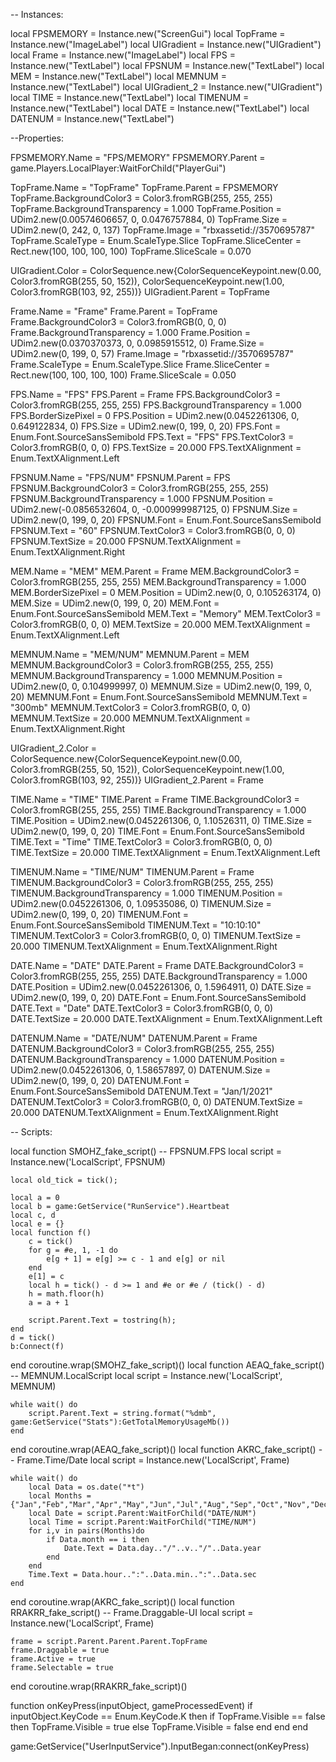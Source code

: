 -- Instances:

local FPSMEMORY = Instance.new("ScreenGui")
local TopFrame = Instance.new("ImageLabel")
local UIGradient = Instance.new("UIGradient")
local Frame = Instance.new("ImageLabel")
local FPS = Instance.new("TextLabel")
local FPSNUM = Instance.new("TextLabel")
local MEM = Instance.new("TextLabel")
local MEMNUM = Instance.new("TextLabel")
local UIGradient_2 = Instance.new("UIGradient")
local TIME = Instance.new("TextLabel")
local TIMENUM = Instance.new("TextLabel")
local DATE = Instance.new("TextLabel")
local DATENUM = Instance.new("TextLabel")

--Properties:

FPSMEMORY.Name = "FPS/MEMORY"
FPSMEMORY.Parent = game.Players.LocalPlayer:WaitForChild("PlayerGui")

TopFrame.Name = "TopFrame"
TopFrame.Parent = FPSMEMORY
TopFrame.BackgroundColor3 = Color3.fromRGB(255, 255, 255)
TopFrame.BackgroundTransparency = 1.000
TopFrame.Position = UDim2.new(0.00574606657, 0, 0.0476757884, 0)
TopFrame.Size = UDim2.new(0, 242, 0, 137)
TopFrame.Image = "rbxassetid://3570695787"
TopFrame.ScaleType = Enum.ScaleType.Slice
TopFrame.SliceCenter = Rect.new(100, 100, 100, 100)
TopFrame.SliceScale = 0.070

UIGradient.Color = ColorSequence.new{ColorSequenceKeypoint.new(0.00, Color3.fromRGB(255, 50, 152)), ColorSequenceKeypoint.new(1.00, Color3.fromRGB(103, 92, 255))}
UIGradient.Parent = TopFrame

Frame.Name = "Frame"
Frame.Parent = TopFrame
Frame.BackgroundColor3 = Color3.fromRGB(0, 0, 0)
Frame.BackgroundTransparency = 1.000
Frame.Position = UDim2.new(0.0370370373, 0, 0.0985915512, 0)
Frame.Size = UDim2.new(0, 199, 0, 57)
Frame.Image = "rbxassetid://3570695787"
Frame.ScaleType = Enum.ScaleType.Slice
Frame.SliceCenter = Rect.new(100, 100, 100, 100)
Frame.SliceScale = 0.050

FPS.Name = "FPS"
FPS.Parent = Frame
FPS.BackgroundColor3 = Color3.fromRGB(255, 255, 255)
FPS.BackgroundTransparency = 1.000
FPS.BorderSizePixel = 0
FPS.Position = UDim2.new(0.0452261306, 0, 0.649122834, 0)
FPS.Size = UDim2.new(0, 199, 0, 20)
FPS.Font = Enum.Font.SourceSansSemibold
FPS.Text = "FPS"
FPS.TextColor3 = Color3.fromRGB(0, 0, 0)
FPS.TextSize = 20.000
FPS.TextXAlignment = Enum.TextXAlignment.Left

FPSNUM.Name = "FPS/NUM"
FPSNUM.Parent = FPS
FPSNUM.BackgroundColor3 = Color3.fromRGB(255, 255, 255)
FPSNUM.BackgroundTransparency = 1.000
FPSNUM.Position = UDim2.new(-0.0856532604, 0, -0.000999987125, 0)
FPSNUM.Size = UDim2.new(0, 199, 0, 20)
FPSNUM.Font = Enum.Font.SourceSansSemibold
FPSNUM.Text = "60"
FPSNUM.TextColor3 = Color3.fromRGB(0, 0, 0)
FPSNUM.TextSize = 20.000
FPSNUM.TextXAlignment = Enum.TextXAlignment.Right

MEM.Name = "MEM"
MEM.Parent = Frame
MEM.BackgroundColor3 = Color3.fromRGB(255, 255, 255)
MEM.BackgroundTransparency = 1.000
MEM.BorderSizePixel = 0
MEM.Position = UDim2.new(0, 0, 0.105263174, 0)
MEM.Size = UDim2.new(0, 199, 0, 20)
MEM.Font = Enum.Font.SourceSansSemibold
MEM.Text = "Memory"
MEM.TextColor3 = Color3.fromRGB(0, 0, 0)
MEM.TextSize = 20.000
MEM.TextXAlignment = Enum.TextXAlignment.Left

MEMNUM.Name = "MEM/NUM"
MEMNUM.Parent = MEM
MEMNUM.BackgroundColor3 = Color3.fromRGB(255, 255, 255)
MEMNUM.BackgroundTransparency = 1.000
MEMNUM.Position = UDim2.new(0, 0, 0.104999997, 0)
MEMNUM.Size = UDim2.new(0, 199, 0, 20)
MEMNUM.Font = Enum.Font.SourceSansSemibold
MEMNUM.Text = "300mb"
MEMNUM.TextColor3 = Color3.fromRGB(0, 0, 0)
MEMNUM.TextSize = 20.000
MEMNUM.TextXAlignment = Enum.TextXAlignment.Right

UIGradient_2.Color = ColorSequence.new{ColorSequenceKeypoint.new(0.00, Color3.fromRGB(255, 50, 152)), ColorSequenceKeypoint.new(1.00, Color3.fromRGB(103, 92, 255))}
UIGradient_2.Parent = Frame

TIME.Name = "TIME"
TIME.Parent = Frame
TIME.BackgroundColor3 = Color3.fromRGB(255, 255, 255)
TIME.BackgroundTransparency = 1.000
TIME.Position = UDim2.new(0.0452261306, 0, 1.10526311, 0)
TIME.Size = UDim2.new(0, 199, 0, 20)
TIME.Font = Enum.Font.SourceSansSemibold
TIME.Text = "Time"
TIME.TextColor3 = Color3.fromRGB(0, 0, 0)
TIME.TextSize = 20.000
TIME.TextXAlignment = Enum.TextXAlignment.Left

TIMENUM.Name = "TIME/NUM"
TIMENUM.Parent = Frame
TIMENUM.BackgroundColor3 = Color3.fromRGB(255, 255, 255)
TIMENUM.BackgroundTransparency = 1.000
TIMENUM.Position = UDim2.new(0.0452261306, 0, 1.09535086, 0)
TIMENUM.Size = UDim2.new(0, 199, 0, 20)
TIMENUM.Font = Enum.Font.SourceSansSemibold
TIMENUM.Text = "10:10:10"
TIMENUM.TextColor3 = Color3.fromRGB(0, 0, 0)
TIMENUM.TextSize = 20.000
TIMENUM.TextXAlignment = Enum.TextXAlignment.Right

DATE.Name = "DATE"
DATE.Parent = Frame
DATE.BackgroundColor3 = Color3.fromRGB(255, 255, 255)
DATE.BackgroundTransparency = 1.000
DATE.Position = UDim2.new(0.0452261306, 0, 1.5964911, 0)
DATE.Size = UDim2.new(0, 199, 0, 20)
DATE.Font = Enum.Font.SourceSansSemibold
DATE.Text = "Date"
DATE.TextColor3 = Color3.fromRGB(0, 0, 0)
DATE.TextSize = 20.000
DATE.TextXAlignment = Enum.TextXAlignment.Left

DATENUM.Name = "DATE/NUM"
DATENUM.Parent = Frame
DATENUM.BackgroundColor3 = Color3.fromRGB(255, 255, 255)
DATENUM.BackgroundTransparency = 1.000
DATENUM.Position = UDim2.new(0.0452261306, 0, 1.58657897, 0)
DATENUM.Size = UDim2.new(0, 199, 0, 20)
DATENUM.Font = Enum.Font.SourceSansSemibold
DATENUM.Text = "Jan/1/2021"
DATENUM.TextColor3 = Color3.fromRGB(0, 0, 0)
DATENUM.TextSize = 20.000
DATENUM.TextXAlignment = Enum.TextXAlignment.Right

-- Scripts:

local function SMOHZ_fake_script() -- FPSNUM.FPS 
	local script = Instance.new('LocalScript', FPSNUM)

	local old_tick = tick();
	
	local a = 0
	local b = game:GetService("RunService").Heartbeat
	local c, d
	local e = {}
	local function f()
		c = tick()
		for g = #e, 1, -1 do
			e[g + 1] = e[g] >= c - 1 and e[g] or nil
		end
		e[1] = c
		local h = tick() - d >= 1 and #e or #e / (tick() - d)
		h = math.floor(h)
		a = a + 1
	
		script.Parent.Text = tostring(h);
	end
	d = tick()
	b:Connect(f)
end
coroutine.wrap(SMOHZ_fake_script)()
local function AEAQ_fake_script() -- MEMNUM.LocalScript 
	local script = Instance.new('LocalScript', MEMNUM)

	while wait() do
		script.Parent.Text = string.format("%dmb", game:GetService("Stats"):GetTotalMemoryUsageMb())
	end
end
coroutine.wrap(AEAQ_fake_script)()
local function AKRC_fake_script() -- Frame.Time/Date 
	local script = Instance.new('LocalScript', Frame)

	while wait() do
		local Data = os.date("*t")
		local Months = {"Jan","Feb","Mar","Apr","May","Jun","Jul","Aug","Sep","Oct","Nov","Dec"}
		local Date = script.Parent:WaitForChild("DATE/NUM")
		local Time = script.Parent:WaitForChild("TIME/NUM")
		for i,v in pairs(Months)do
			if Data.month == i then
				Date.Text = Data.day.."/"..v.."/"..Data.year
			end
		end
		Time.Text = Data.hour..":"..Data.min..":"..Data.sec
	end
end
coroutine.wrap(AKRC_fake_script)()
local function RRAKRR_fake_script() -- Frame.Draggable-UI 
	local script = Instance.new('LocalScript', Frame)

	frame = script.Parent.Parent.Parent.TopFrame
	frame.Draggable = true
	frame.Active = true
	frame.Selectable = true
end
coroutine.wrap(RRAKRR_fake_script)()


function onKeyPress(inputObject, gameProcessedEvent)
	if inputObject.KeyCode == Enum.KeyCode.K then
		if TopFrame.Visible == false then
			TopFrame.Visible = true
		else
			TopFrame.Visible = false
		end
	end
end

game:GetService("UserInputService").InputBegan:connect(onKeyPress)
